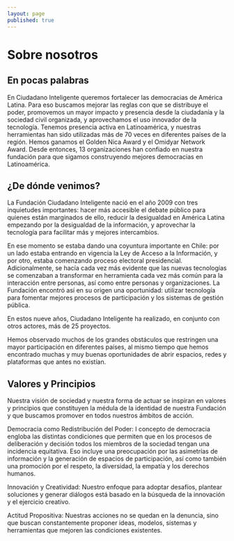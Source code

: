 ```yaml
---
layout: page
published: true
---
```


# <span class="span-white"> Sobre nosotros </span>

## En pocas palabras
En Ciudadano Inteligente queremos fortalecer las democracias de América Latina. Para eso buscamos mejorar las reglas con que se distribuye el poder, promovemos un mayor impacto y presencia desde la ciudadanía y la sociedad civil organizada, y aprovechamos el uso innovador de la tecnología.
Tenemos presencia activa en Latinoamérica, y nuestras herramientas han sido utilizadas más de 70 veces en diferentes países de la región.
Hemos ganamos el Golden Nica Award y el Omidyar Network Award. Desde entonces, 13 organizaciones han confiado en nuestra fundación para que sigamos construyendo mejores democracias en Latinoamérica.

## ¿De dónde venimos?
La Fundación Ciudadano Inteligente nació en el año 2009 con tres inquietudes importantes: hacer más accesible el debate público para quienes están marginados de ello, reducir la desigualdad en América Latina empezando por la desigualdad de la información, y aprovechar la tecnología para facilitar más y mejores intercambios.

En ese momento se estaba dando una coyuntura importante en Chile: por un lado estaba entrando en vigencia la Ley de Acceso a la Información, y por otro, estaba comenzando proceso electoral presidencial. Adicionalmente, se hacía cada vez más evidente que las nuevas tecnologías se comenzaban a transformar en herramienta cada vez más común para la interacción entre personas, así como entre personas y organizaciones. La Fundación encontró así en su origen una oportunidad: utilizar tecnología para fomentar mejores procesos de participación y los sistemas de gestión pública.

En estos nueve años, Ciudadano Inteligente ha realizado, en conjunto con otros actores, más de 25 proyectos.

Hemos observado muchos de los grandes obstáculos que restringen una mayor participación en diferentes países, al mismo tiempo que hemos encontrado muchas y muy buenas oportunidades de abrir espacios, redes y plataformas que antes no existían.

## Valores y Principios
Nuestra visión de sociedad y nuestra forma de actuar se inspiran en valores y principios que constituyen la médula de la identidad de nuestra Fundación y que buscamos promover en todos nuestros ámbitos de acción.

Democracia como Redistribución del Poder: l concepto de democracia engloba las distintas condiciones que permiten que en los procesos de deliberación y decisión todos los miembros de la sociedad tengan una incidencia equitativa. Eso incluye una preocupación por las asimetrías de información y la generación de espacios de participación, así como también una promoción por el respeto, la diversidad, la empatía y los derechos humanos.

Innovación y Creatividad: Nuestro enfoque para adoptar desafíos, plantear soluciones y generar diálogos está basado en la búsqueda de la innovación y el ejercicio creativo.

Actitud Propositiva: Nuestras acciones no se quedan en la denuncia, sino que buscan constantemente proponer ideas, modelos, sistemas y herramientas que mejoren las condiciones existentes.
